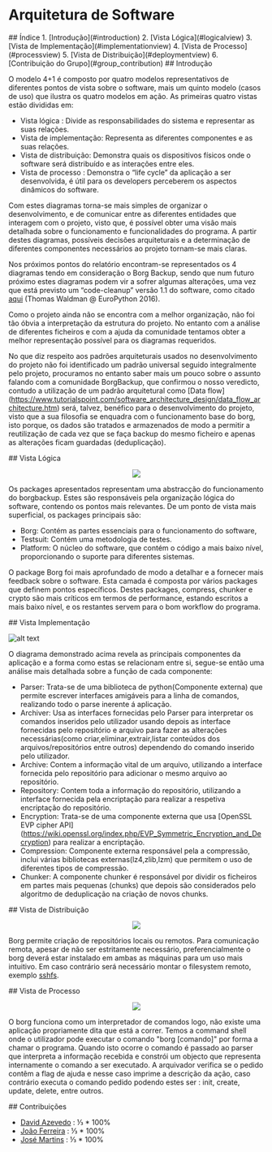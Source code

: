 # Arquitetura de Software

<a name="index"/>
## Índice
1. [Introdução](#introduction)
2. [Vista Lógica](#logicalview)
3. [Vista de Implementação](#implementationview)
4. [Vista de Processo](#processview)
5. [Vista de Distribuição](#deploymentview)
6. [Contribuição do Grupo](#group_contribution)

<a name="introduction"/>
## Introdução

O modelo 4+1 é composto por quatro modelos representativos de diferentes pontos de vista sobre o software, mais um quinto modelo (casos de uso) que ilustra os quatro modelos em ação. As primeiras quatro vistas estão divididas em:
* Vista lógica : Divide as responsabilidades do sistema e representar as suas relações.
* Vista de implementação: Representa as diferentes componentes e as suas relações.
* Vista de distribuição: Demonstra quais os dispositivos físicos onde o software será distribuído e as interações entre eles.
* Vista de processo : Demonstra o “life cycle” da aplicação a ser desenvolvida, é útil para os developers perceberem os aspectos dinâmicos do software.

Com estes diagramas torna-se mais simples de organizar o desenvolvimento, e de comunicar entre as diferentes entidades que interagem com o projeto, visto que, é possível obter uma visão mais detalhada sobre o funcionamento e funcionalidades do programa. A partir destes diagramas, possíveis decisões arquiteturais e a determinação de diferentes componentes necessários ao projeto tornam-se mais claras.

Nos próximos pontos do relatório encontram-se representados  os 4 diagramas tendo em consideração o Borg Backup, sendo que num futuro próximo estes diagramas podem vir a sofrer algumas alterações, uma vez que está previsto um “code-cleanup” versão 1.1 do software, como citado [aqui](http://slides.com/thomaswaldmann/borg-lt-ep2016#/6) (Thomas Waldman @ EuroPython 2016). 


Como o projeto ainda não se encontra com a melhor organização, não foi tão óbvia a interpretação da estrutura do projeto. No entanto com a análise de diferentes ficheiros e com a ajuda da comunidade tentamos obter a melhor representação possível para os diagramas requeridos. 


No que diz respeito aos padrões arquiteturais usados no desenvolvimento do projeto não foi identificado um padrão universal seguido integralmente pelo projeto, procuramos no entanto saber mais um pouco sobre o assunto falando com a comunidade BorgBackup, que confirmou o nosso veredicto, contudo a utilização de um padrão arquitetural como [Data flow] (https://www.tutorialspoint.com/software_architecture_design/data_flow_architecture.htm) será, talvez, benéfico para o desenvolvimento do projeto, visto que a sua filosofia se enquadra com o funcionamento base do borg, isto porque, os dados são tratados e armazenados de modo a permitir a reutilização de cada vez que se faça backup do mesmo ficheiro e apenas as alterações ficam guardadas (deduplicação). 

<a name="logicalview"/>
## Vista Lógica

<p align="center">
<img  src ="resources/logicalView.png" />
</p>

Os packages apresentados representam uma abstracção do funcionamento do borgbackup. Estes são responsáveis pela organização lógica do software, contendo os pontos mais relevantes.
De um ponto de vista mais superficial, os packages principais são:
* Borg: Contém as partes essenciais para o funcionamento do software,
* Testsuit: Contém uma metodologia de testes.
* Platform: O núcleo do software, que contém o código a mais baixo nível, proporcionando o suporte para diferentes sistemas.

O package Borg foi mais aprofundado de modo a detalhar e a fornecer mais feedback sobre o software. Esta camada é composta por vários packages que definem pontos específicos.
Destes packages, compress, chunker e crypto são mais críticos em termos de performance, estando escritos a mais baixo nível, e os restantes servem para o bom workflow do programa.

<a name="implementationview"/>
## Vista Implementação

![alt text](resources/DevelopmentView.png)


O diagrama demonstrado acima revela as principais componentes da aplicação e a forma como estas se relacionam entre si, segue-se então uma análise mais detalhada sobre a função de cada componente:
* Parser:   Trata-se de uma biblioteca de python(Componente externa) que permite escrever interfaces amigáveis para a linha de comandos, realizando todo o parse inerente á aplicação.
* Archiver: Usa as interfaces fornecidas pelo Parser para interpretar os comandos inseridos pelo utilizador usando depois as interface fornecidas pelo repositório e arquivo para fazer as alterações necessárias(como criar,eliminar,extrair,listar conteúdos dos arquivos/repositórios entre outros) dependendo do comando inserido pelo utilizador. 
* Archive: Contem a informação vital de um arquivo, utilizando a interface fornecida pelo repositório para adicionar o mesmo arquivo ao repositório.
* Repository: Contem toda a informação do repositório, utilizando a interface fornecida pela encriptação para realizar a respetiva encriptação do repositório.
* Encryption: Trata-se de uma componente externa que usa [OpenSSL EVP cipher API] (https://wiki.openssl.org/index.php/EVP_Symmetric_Encryption_and_Decryption) para realizar a encriptação.
* Compression:  Componente externa responsável pela a compressão, inclui várias bibliotecas externas(lz4,zlib,lzm)  que permitem o uso de diferentes tipos de compressão.
* Chunker: A componente chunker é responsável por dividir os ficheiros em partes mais pequenas (chunks) que depois são considerados pelo algoritmo de deduplicação na criação de novos chunks.

<a name="deploymentview"/>
## Vista de Distribuição

<p align="center">
<img  src ="resources/Deployment_View.png" />
</p>

Borg permite criação de repositórios locais ou remotos.
Para comunicação remota, apesar de não ser estritamente necessário, preferencialmente o borg deverá estar instalado em ambas as máquinas para um uso mais intuitivo. Em caso contrário será necessário montar o filesystem  remoto, exemplo [sshfs](http://borgbackup.readthedocs.io/en/stable/quickstart.html?highlight=sshfs#remote-repositories).

<a name="processview"/>
## Vista de Processo

<p align="center">
<img  src ="resources/Procces_View.png" />
</p>

O borg funciona como um interpretador de comandos logo, não existe uma aplicação propriamente dita que está a correr. Temos a command shell onde o utilizador pode executar o comando "borg [comando]" por forma a chamar o programa. Quando isto ocorre o comando é passado ao parser que interpreta a informação recebida e constrói um objecto que representa internamente o comando a ser executado. A arquivador verifica se o pedido contêm a flag de ajuda e nesse caso imprime a descrição da ação, caso contrário executa o comando pedido podendo estes ser : init, create, update, delete, entre outros.

<a name="group_contribution"/>
## Contribuições

* [David Azevedo](https://github.com/PeaceOff) : ⅓ * 100%
* [João Ferreira](https://github.com/joaocsf) : ⅓ * 100%
* [José Martins](https://github.com/JoseLuisMartins) : ⅓ * 100%
